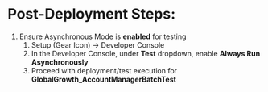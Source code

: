 # Post-Deployment Steps:

1. Ensure Asynchronous Mode is __enabled__ for testing
    1. Setup (Gear Icon) -> Developer Console
    1. In the Developer Console, under __Test__ dropdown, enable __Always Run Asynchronously__
    1. Proceed with deployment/test execution for __GlobalGrowth_AccountManagerBatchTest__